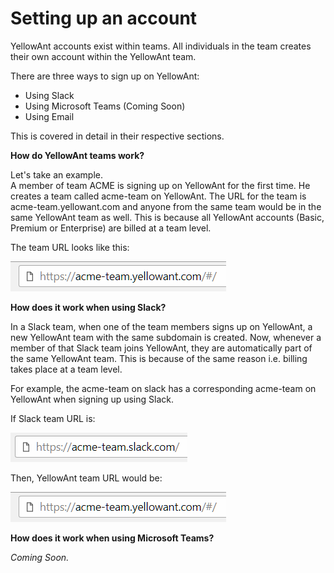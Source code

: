 # Setting up an account

YellowAnt accounts exist within teams. All individuals in the team creates their own account within the YellowAnt team.

There are three ways to sign up on YellowAnt:

* Using Slack
* Using Microsoft Teams \(Coming Soon\)
* Using Email

This is covered in detail in their respective sections.

**How do YellowAnt teams work?**

Let's take an example.  
A member of team ACME is signing up on YellowAnt for the first time. He creates a team called acme-team on YellowAnt. The URL for the team is acme-team.yellowant.com and anyone from the same team would be in the same YellowAnt team as well. This is because all YellowAnt accounts \(Basic, Premium or Enterprise\) are billed at a team level.

The team URL looks like this:

![](/assets/teamname.png)

**How does it work when using Slack?**

In a Slack team, when one of the team members signs up on YellowAnt, a new YellowAnt team with the same subdomain is created. Now, whenever a member of that Slack team joins YellowAnt, they are automatically part of the same YellowAnt team. This is because of the same reason i.e. billing takes place at a team level.

For example, the acme-team on slack has a corresponding acme-team on YellowAnt when signing up using Slack.

If Slack team URL is:

![](/assets/slackteam.png)

Then, YellowAnt team URL would be:

![](/assets/teamname.png)

**How does it work when using Microsoft Teams?**

_Coming Soon._

